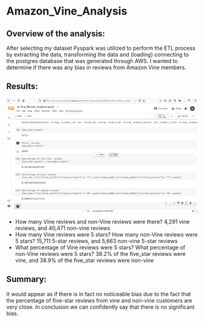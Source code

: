 # Amazon_Vine_Analysis

## Overview of the analysis:

After selecting my dataset Pyspark was utilized to perform the ETL process by extracting the data, transforming the data and (loading) connecting to the postgres database that was generated through AWS. I wanted to determine if there was any bias in reviews from Amazon Vine members.


## Results:


![vine](Resources/vine.png)

- How many Vine reviews and non-Vine reviews were there? 4,291 vine reviews, and 40,471 non-vine reviews
- How many Vine reviews were 5 stars? How many non-Vine reviews were 5 stars? 15,711 5-star reviews, and 5,663 non-vine 5-star reviews
- What percentage of Vine reviews were 5 stars? What percentage of non-Vine reviews were 5 stars? 38.2% of the five_star reviews were vine, and 38.9% of the five_star reviews were non-vine

## Summary:

It would appear as if there is in fact no noticeable bias due to the fact that the percentage of five-star reviews from vine and non-vine customers are very close. In conclusion we can confidently say that there is no significant bias.
